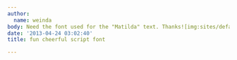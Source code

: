 ```yaml
---
author:
  name: weinda
body: Need the font used for the "Matilda" text. Thanks![img:sites/default/files/old-images/hwtm-ice-cream-shoppe-invitation_5247.jpg]
date: '2013-04-24 03:02:40'
title: fun cheerful script font

---
```

